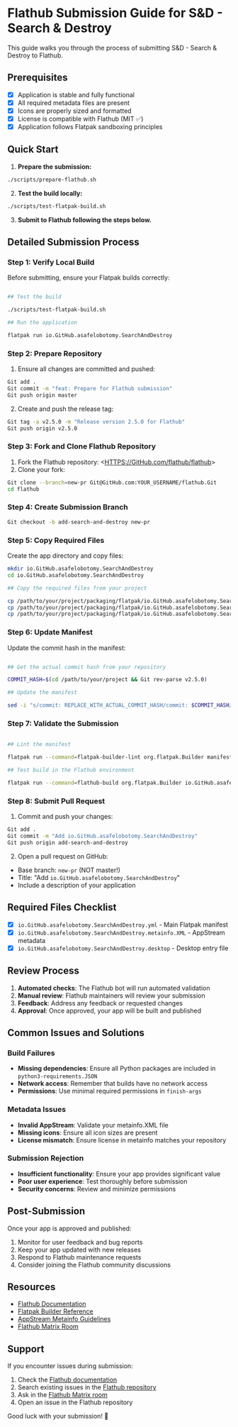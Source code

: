 # Flathub Submission Guide for S&D - Search & Destroy

This guide walks you through the process of submitting S&D - Search & Destroy to Flathub.

## Prerequisites

- [x] Application is stable and fully functional
- [x] All required metadata files are present
- [x] Icons are properly sized and formatted
- [x] License is compatible with Flathub (MIT ✅)
- [x] Application follows Flatpak sandboxing principles

## Quick Start

1. **Prepare the submission:**

  ```bash
  ./scripts/prepare-flathub.sh
  ```

2. **Test the build locally:**

  ```bash
  ./scripts/test-flatpak-build.sh
  ```

3. **Submit to Flathub following the steps below.**

## Detailed Submission Process

### Step 1: Verify Local Build

Before submitting, ensure your Flatpak builds correctly:

```bash

## Test the build

./scripts/test-flatpak-build.sh

## Run the application

flatpak run io.GitHub.asafelobotomy.SearchAndDestroy
```

### Step 2: Prepare Repository

1. Ensure all changes are committed and pushed:

  ```bash
  Git add .
  Git commit -m "feat: Prepare for Flathub submission"
  Git push origin master
  ```

2. Create and push the release tag:

  ```bash
  Git tag -a v2.5.0 -m "Release version 2.5.0 for Flathub"
  Git push origin v2.5.0
  ```

### Step 3: Fork and Clone Flathub Repository

1. Fork the Flathub repository: <<HTTPS://GitHub.com/flathub/flathub>>
2. Clone your fork:

  ```bash
  Git clone --branch=new-pr Git@GitHub.com:YOUR_USERNAME/flathub.Git
  cd flathub
  ```

### Step 4: Create Submission Branch

```bash
Git checkout -b add-search-and-destroy new-pr
```

### Step 5: Copy Required Files

Create the app directory and copy files:

```bash
mkdir io.GitHub.asafelobotomy.SearchAndDestroy
cd io.GitHub.asafelobotomy.SearchAndDestroy

## Copy the required files from your project

cp /path/to/your/project/packaging/flatpak/io.GitHub.asafelobotomy.SearchAndDestroy.yml .
cp /path/to/your/project/packaging/flatpak/io.GitHub.asafelobotomy.SearchAndDestroy.metainfo.XML .
cp /path/to/your/project/packaging/flatpak/io.GitHub.asafelobotomy.SearchAndDestroy.desktop .
```

### Step 6: Update Manifest

Update the commit hash in the manifest:

```bash

## Get the actual commit hash from your repository

COMMIT_HASH=$(cd /path/to/your/project && Git rev-parse v2.5.0)

## Update the manifest

sed -i "s/commit: REPLACE_WITH_ACTUAL_COMMIT_HASH/commit: $COMMIT_HASH/" io.GitHub.asafelobotomy.SearchAndDestroy.yml
```

### Step 7: Validate the Submission

```bash

## Lint the manifest

flatpak run --command=flatpak-builder-lint org.flatpak.Builder manifest io.GitHub.asafelobotomy.SearchAndDestroy.yml

## Test build in the Flathub environment

flatpak run --command=flathub-build org.flatpak.Builder io.GitHub.asafelobotomy.SearchAndDestroy.yml
```

### Step 8: Submit Pull Request

1. Commit and push your changes:

  ```bash
  Git add .
  Git commit -m "Add io.GitHub.asafelobotomy.SearchAndDestroy"
  Git push origin add-search-and-destroy
  ```

2. Open a pull request on GitHub:
- Base branch: `new-pr` (NOT master!)
- Title: "Add `io.GitHub.asafelobotomy.SearchAndDestroy`"
- Include a description of your application

## Required Files Checklist

- [x] `io.GitHub.asafelobotomy.SearchAndDestroy.yml` - Main Flatpak manifest
- [x] `io.GitHub.asafelobotomy.SearchAndDestroy.metainfo.XML` - AppStream metadata
- [x] `io.GitHub.asafelobotomy.SearchAndDestroy.desktop` - Desktop entry file

## Review Process

1. **Automated checks**: The Flathub bot will run automated validation
2. **Manual review**: Flathub maintainers will review your submission
3. **Feedback**: Address any feedback or requested changes
4. **Approval**: Once approved, your app will be built and published

## Common Issues and Solutions

### Build Failures

- **Missing dependencies**: Ensure all Python packages are included in `python3-requirements.JSON`
- **Network access**: Remember that builds have no network access
- **Permissions**: Use minimal required permissions in `finish-args`

### Metadata Issues

- **Invalid AppStream**: Validate your metainfo.XML file
- **Missing icons**: Ensure all icon sizes are present
- **License mismatch**: Ensure license in metainfo matches your repository

### Submission Rejection

- **Insufficient functionality**: Ensure your app provides significant value
- **Poor user experience**: Test thoroughly before submission
- **Security concerns**: Review and minimize permissions

## Post-Submission

Once your app is approved and published:

1. Monitor for user feedback and bug reports
2. Keep your app updated with new releases
3. Respond to Flathub maintenance requests
4. Consider joining the Flathub community discussions

## Resources

- [Flathub Documentation](HTTPS://docs.flathub.org/)
- [Flatpak Builder Reference](HTTPS://docs.flatpak.org/en/latest/flatpak-builder.HTML)
- [AppStream Metainfo Guidelines](HTTPS://www.freedesktop.org/software/appstream/docs/chap-Metadata.HTML)
- [Flathub Matrix Room](HTTPS://matrix.to/#/#flathub:matrix.org)

## Support

If you encounter issues during submission:

1. Check the [Flathub documentation](HTTPS://docs.flathub.org/)
2. Search existing issues in the [Flathub repository](HTTPS://GitHub.com/flathub/flathub/issues)
3. Ask in the [Flathub Matrix room](HTTPS://matrix.to/#/#flathub:matrix.org)
4. Open an issue in the Flathub repository

Good luck with your submission! 🚀
